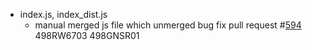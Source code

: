 - index.js, index_dist.js
  - manual merged js file which unmerged bug fix pull request #[594](https://github.com/jspreadsheet/ce/pull/594/commits/f60a0e83dec788191f4f7cdc9cd3b5ca26864fbb)
    498RW6703
    498GNSR01
